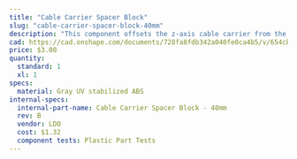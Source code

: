 ```yaml
---
title: "Cable Carrier Spacer Block"
slug: "cable-carrier-spacer-block-40mm"
description: "This component offsets the z-axis cable carrier from the cross-slide plate."
cad: https://cad.onshape.com/documents/728fa8fdb342a040fe0ca4b5/v/654cb04fafc6eede48f8c04d/e/cde675550985a029b8fb9475
price: $3.00
quantity:
  standard: 1
  xl: 1
specs:
  material: Gray UV stabilized ABS
internal-specs:
  internal-part-name: Cable Carrier Spacer Block - 40mm
  rev: B
  vendor: LDO
  cost: $1.32
  component tests: Plastic Part Tests
---
```

